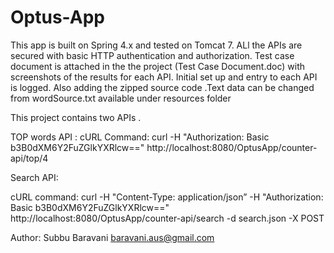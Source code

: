 # Optus-App
 

This app is built on Spring 4.x and tested on Tomcat 7. ALl the APIs are secured with basic HTTP authentication and authorization. 
Test case document is attached in the the project (Test Case Document.doc) with screenshots of the results for each API. Initial set 
up and entry to each API is logged. Also adding the zipped source code .Text data can be changed from wordSource.txt available under resources folder

This project contains two APIs .

 TOP words API  : 
cURL Command: curl -H "Authorization: Basic b3B0dXM6Y2FuZGlkYXRlcw==" http://localhost:8080/OptusApp/counter-api/top/4

 Search API:

cURL command: curl  -H "Content-Type: application/json” -H "Authorization: Basic b3B0dXM6Y2FuZGlkYXRlcw==" http://localhost:8080/OptusApp/counter-api/search -d search.json  -X POST 

Author: Subbu Baravani
baravani.aus@gmail.com
